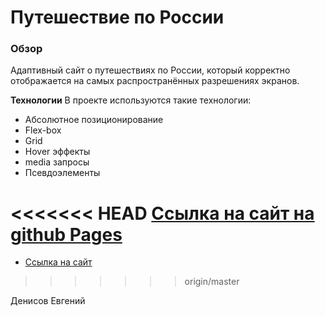 # Путешествие по России

### Обзор
Адаптивный сайт о путешествиях по России, который корректно отображается на самых распространённых разрешениях экранов.

**Технологии**
В проекте используются такие технологии:

* Абсолютное позиционирование
* Flex-box
* Grid
* Hover эффекты
* media запросы
* Псевдоэлементы

<<<<<<< HEAD
[Ссылка на сайт на github Pages](https://jackyapa6eu.github.io/russian-travel/)
=======
* [Ссылка на сайт](https://jackyapa6eu.github.io/russian-travel/)
>>>>>>> origin/master




Денисов Евгений
